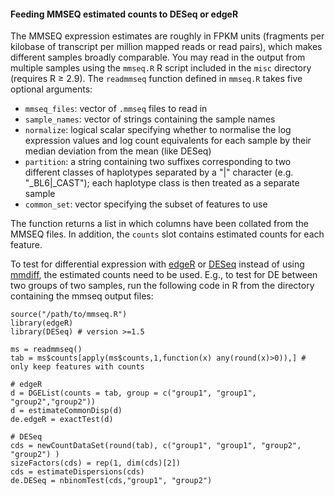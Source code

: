 #### Feeding MMSEQ estimated counts to DESeq or edgeR

The MMSEQ expression estimates are roughly in FPKM units (fragments per kilobase of transcript per million mapped reads or read pairs), which makes different samples broadly comparable. You may read in the output from multiple samples using the `mmseq.R` R script included in the `misc` directory (requires R &ge; 2.9). The `readmmseq` function defined in `mmseq.R` takes five optional arguments:

-  `mmseq_files`: vector of `.mmseq` files to read in
-  `sample_names`: vector of strings containing the sample names
-  `normalize`: logical scalar specifying whether to normalise the log expression values and log count equivalents for each sample by their median deviation from the mean (like DESeq)
-  `partition`: a string containing two suffixes corresponding to two different classes of haplotypes separated by a "|" character (e.g. "\_BL6|\_CAST"); each haplotype class is then treated as a separate sample
-  `common_set`: vector specifying the subset of features to use

The function returns a list in which columns have been collated from the MMSEQ files. In addition, the `counts` slot contains estimated counts for each feature.

To test for differential expression with [edgeR](http://dx.doi.org/10.1186/gb-2010-11-3-r25) or [DESeq](http://dx.doi.org/10.1186/gb-2010-11-10-r106) instead of using [mmdiff](https://github.com/eturro/mmseq#differential-expression-analysis), the estimated counts need to be used. E.g., to test for DE between two groups of two samples, run the following code in R from the directory containing the mmseq output files:

    source("/path/to/mmseq.R")
    library(edgeR)
    library(DESeq) # version >=1.5

    ms = readmmseq()
    tab = ms$counts[apply(ms$counts,1,function(x) any(round(x)>0)),] # only keep features with counts

    # edgeR
    d = DGEList(counts = tab, group = c("group1", "group1", "group2","group2"))
    d = estimateCommonDisp(d)
    de.edgeR = exactTest(d)

    # DESeq
    cds = newCountDataSet(round(tab), c("group1", "group1", "group2", "group2") )
    sizeFactors(cds) = rep(1, dim(cds)[2])
    cds = estimateDispersions(cds)
    de.DESeq = nbinomTest(cds,"group1", "group2")
